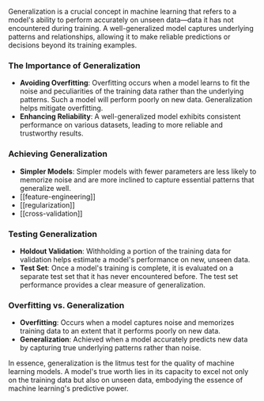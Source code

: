 Generalization is a crucial concept in machine learning that refers to a model's ability to perform accurately on unseen data—data it has not encountered during training. A well-generalized model captures underlying patterns and relationships, allowing it to make reliable predictions or decisions beyond its training examples.

### The Importance of Generalization

- **Avoiding Overfitting**: Overfitting occurs when a model learns to fit the noise and peculiarities of the training data rather than the underlying patterns. Such a model will perform poorly on new data. Generalization helps mitigate overfitting.
- **Enhancing Reliability**: A well-generalized model exhibits consistent performance on various datasets, leading to more reliable and trustworthy results.

### Achieving Generalization

- **Simpler Models**: Simpler models with fewer parameters are less likely to memorize noise and are more inclined to capture essential patterns that generalize well.
- [[feature-engineering]]
- [[regularization]]
- [[cross-validation]]

### Testing Generalization

- **Holdout Validation**: Withholding a portion of the training data for validation helps estimate a model's performance on new, unseen data.
- **Test Set**: Once a model's training is complete, it is evaluated on a separate test set that it has never encountered before. The test set performance provides a clear measure of generalization.

### Overfitting vs. Generalization

- **Overfitting**: Occurs when a model captures noise and memorizes training data to an extent that it performs poorly on new data.
- **Generalization**: Achieved when a model accurately predicts new data by capturing true underlying patterns rather than noise.

In essence, generalization is the litmus test for the quality of machine learning models. A model's true worth lies in its capacity to excel not only on the training data but also on unseen data, embodying the essence of machine learning's predictive power.